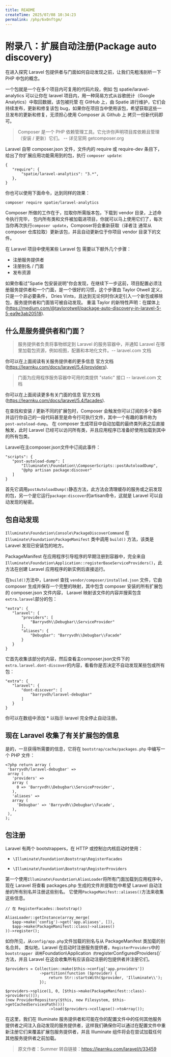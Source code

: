 ```yaml
---
title: README
createTime: 2025/07/08 10:34:23
permalink: /php/6x0nftgm/
---
```

# 附录八：扩展自动注册(Package auto discovery)

在进入探究 Laravel 包提供者与门面如何自动发现之前，让我们先粗浅剖析一下 PHP 中包的概念。

一个包就是一个在多个项目内可复用的代码片段，例如 包 spatie/laravel-analytics 可以让你在 laravel 项目内，用一种简易方式从谷歌统计（Google Analytics）中取回数据，该包被托管 在 GitHub 上，由 Spatie 进行维护，它们会持续发布，更新和修复该包 bug，如果你在项目当中使用该包，希望获取这些一旦发布的更新和修复，无须担心使用 Composer 从 Github 上 拷贝一份新代码即可。

> Composer 是一个 PHP 依赖管理工具。它允许你声明项目库依赖且管理（安装 / 更新）它们。 -- 详见官网 getcomposer.org

Laravel 自带 composer.json 文件，文件内的 require 或 require-dev 条目下，给出了你扩展应用功能需用到的包，执行 `composer update`:

```
{
   "require": {
       "spatie/laravel-analytics": "3.*",
   },
}
```

你也可以使用下面命令，达到同样的效果：

```
composer require spatie/laravel-analytics
```

Composer 所做的工作在于，拉取你所需版本包，下载到  vendor 目录，上述命令执行完毕， 包内所有类和文件被加载进项目，你就可以马上使用它们了，每次当你再次执行`composer update`，Composer将会重新获取（译者注 通常从 composer 仓库拉取）更新该包，并且自动更新位于你项目  vendor 目录下的文件。

在 Laravel 项目中使用某些 Laravel 包 需要以下额外几个步骤：

- 注册服务提供者
- 注册别名 / 门面
- 发布资源

如果你看过"Spatie 包安装说明"你会发现，在继续下一步这前，项目配置必须注册服务提供者和一个门面，是一个很好的习惯，这个步骤由 Taylor Otwell 定义，只是一个非必要条件， Dries Vints，且达到无论何时你决定引入一个新包或移除包，服务提供者和门面皆可被自动发现。
重温 Taylor 的新特性声明：在媒体上(https://medium.com/@taylorotwell/package-auto-discovery-in-laravel-5-5-ea9e3ab20518).

## 什么是服务提供者和门面？

> 服务提供者负责将事物绑定到 Laravel 的服务容器中，并通知 Laravel 在哪里加载包资源，例如视图，配置和本地化文件。-- laravel.com 文档

你可以在上面阅读有关服务提供者的更多信息 官方文档(https://learnku.com/docs/laravel/5.4/providers).

> 门面为应用程序服务容器中可用的类提供 "static" 接口 -- laravel.com 文档

你可以在上面阅读更多有关门面的信息 官方文档(https://learnku.com/docs/laravel/5.4/facades).

在查找和安装 / 更新不同的扩展包时，Composer 会触发你可以订阅的多个事件并运行你自己的一段代码甚至是命令行可执行文件，其中一个有趣的事件称为`post-autoload-dump`。 在 composer 生成项目中自动加载的最终类列表之后直接触发，此时 Laravel 已经可以访问所有类，并且应用程序已准备好使用加载到其中的所有包类。

Laravel在主composer.json文件中订阅此事件：

```
"scripts": {
   "post-autoload-dump": [
       "Illuminate\\Foundation\\ComposerScripts::postAutoloadDump",
       "@php artisan package:discover"
   ]
}
```

首先它调用`postAutoloadDump()`静态方法，此方法会清理缓存的服务或之前发现的包，另一个是它运行`package:discover`的artisan命令，这就是 Laravel 可以自动发现的秘密。


## 包自动发现

`Illuminate\Foundation\Console\PackageDiscoverCommand` 在 `Illuminate\Foundation\PackageManifest` 类中调用 `build()` 方法，该类是 Laravel 发现已安装包的地方。

PackageManifest 在应用程序引导程序的早期注册到容器中，完全来自 `Illuminate\Foundation\Application::registerBaseServiceProviders()`，此方法在创建 Laravel 应用程序的新实例后直接运行。

在`build()`方法中，Laravel 查找 `vendor/composer/installed.json` 文件，它由 composer 生成并保存一个完整的映射，其中包含 composer 安装的所有扩展包的 composer.json 文件内容， Laravel 映射该文件的内容并搜索包含`extra.laravel`部分的包：

```
"extra": {
   "laravel": {
       "providers": [
           "Barryvdh\\Debugbar\\ServiceProvider"
       ],
       "aliases": {
           "Debugbar": "Barryvdh\\Debugbar\\Facade"
       }
   }
}
```

它首先收集该部分的内容，然后查看主composer.json文件下的`extra.laravel.dont-discover`的内容，看看你是否决定不自动发现某些包或所有包：

```
"extra": {
   "laravel": {
       "dont-discover": [
           "barryvdh/laravel-debugbar"
       ]
   }
}
```

你可以在数组中添加 * 以指示 laravel 完全停止自动注册。

## 现在 Laravel 收集了有关扩展包的信息

是的，一旦获得所需要的信息，它将在 `bootstrap/cache/packages.php` 中编写一个 PHP 文件：

```
<?php return array (
 'barryvdh/laravel-debugbar' =>
 array (
   'providers' =>
   array (
     0 => 'Barryvdh\\Debugbar\\ServiceProvider',
   ),
   'aliases' =>
   array (
     'Debugbar' => 'Barryvdh\\Debugbar\\Facade',
   ),
 ),
);
```

## 包注册

Laravel 有两个 bootstrappers，在 HTTP 或控制台内核启动时使用：

- `\Illuminate\Foundation\Bootstrap\RegisterFacades`

- `\Illuminate\Foundation\Bootstrap\RegisterProviders`

第一个使用`Illuminate\Foundation\AliasLoader`将所有门面加载到应用程序中，现在 Laravel 将查看 packages.php 生成的文件并提取包中希望 Laravel 自动注册的所有别名并注册这些别名。 它使用`PackageManifest::aliases()`方法来收集这些信息。

```
// 在 RegisterFacades::bootstrap()

AliasLoader::getInstance(array_merge(
   $app->make('config')->get('app.aliases', []),
   $app->make(PackageManifest::class)->aliases()
))->register();
```

如你所见，从`config/app.php`文件加载的别名与从 PackageManifest 类加载的别名合并。
类似地，Laravel 在启动时注册服务提供者，`RegisterProviders`中的`bootstrapper 调用`Foundation\Application` 的`registerConfiguredProviders()` 方法，并且 Laravel 在这会收集所有应该自动注册的包提供者并注册它们。

```
$providers = Collection::make($this->config['app.providers'])
               ->partition(function ($provider) {
                   return Str::startsWith($provider, 'Illuminate\\');
               });

$providers->splice(1, 0, [$this->make(PackageManifest::class)->providers()]);
(new ProviderRepository($this, new Filesystem, $this->getCachedServicesPath()))
                   ->load($providers->collapse()->toArray());
```

在这里，我们在 Illuminate 服务提供者和可能在你的配置文件中的任何其他服务提供者之间注入自动发现的服务提供者，这样我们确保你可以通过在配置文件中重新注册它们来覆盖扩展包服务提供者，并且 Illuminate 组件将会在尝试加载任何其他服务提供者之前加载。

>原文作者：Summer
>转自链接：https://learnku.com/laravel/t/33459